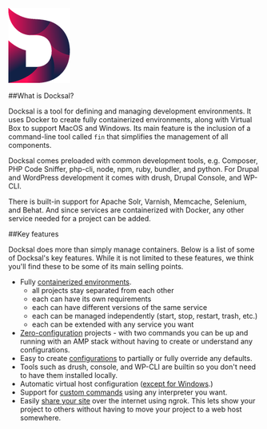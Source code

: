 ![Docksal](img/docksald.png)

##What is Docksal?

Docksal is a tool for defining and managing development environments. It uses Docker to create fully containerized environments, 
along with Virtual Box to support MacOS and Windows. Its main feature is the inclusion of a command-line tool called `fin` that 
simplifies the management of all components.

Docksal comes preloaded with common development tools, e.g. Composer, PHP Code Sniffer, php-cli, node, npm, ruby, bundler, and python.
For Drupal and WordPress development it comes with drush, Drupal Console, and WP-CLI. 

There is built-in support for Apache Solr, Varnish, Memcache, Selenium, and Behat. And since services are containerized with Docker, 
any other service needed for a project can be added.

##Key features

Docksal does more than simply manage containers. Below is a list of some of Docksal's key features. While it is not
limited to these features, we think you'll find these to be some of its main selling points.

- Fully [containerized environments](/docksal-stack).
    - all projects stay separated from each other
    - each can have its own requirements
    - each can have different versions of the same service
    - each can be managed independently (start, stop, restart, trash, etc.)
    - each can be extended with any service you want
- [Zero-configuration](/project-customize/#zero-configuration) projects - with two commands you can be up and running with an AMP stack without
having to create or understand any configurations.
- Easy to create [configurations](/project-customize) to partially or fully override any defaults.
- Tools such as drush, console, and WP-CLI are builtin so you don't need to have them installed locally.
- Automatic virtual host configuration ([except for Windows](/multiple-projects/#windows).)
- Support for [custom commands](/custom-commands) using any interpreter you want.
- Easily [share your site](/public-access) over the internet using ngrok. This lets show your project to others without having to 
move your project to a web host somewhere.